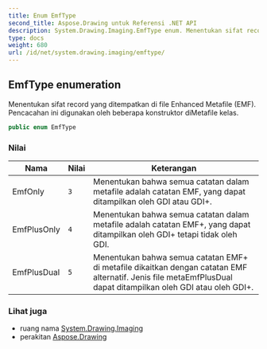 ```yaml
---
title: Enum EmfType
second_title: Aspose.Drawing untuk Referensi .NET API
description: System.Drawing.Imaging.EmfType enum. Menentukan sifat record yang ditempatkan di file Enhanced Metafile EMF. Pencacahan ini digunakan oleh beberapa konstruktor diMetafile kelas.
type: docs
weight: 680
url: /id/net/system.drawing.imaging/emftype/
---
```

## EmfType enumeration

Menentukan sifat record yang ditempatkan di file Enhanced Metafile (EMF). Pencacahan ini digunakan oleh beberapa konstruktor diMetafile kelas.

```csharp
public enum EmfType
```

### Nilai

| Nama | Nilai | Keterangan |
| --- | --- | --- |
| EmfOnly | `3` | Menentukan bahwa semua catatan dalam metafile adalah catatan EMF, yang dapat ditampilkan oleh GDI atau GDI+. |
| EmfPlusOnly | `4` | Menentukan bahwa semua catatan dalam metafile adalah catatan EMF+, yang dapat ditampilkan oleh GDI+ tetapi tidak oleh GDI. |
| EmfPlusDual | `5` | Menentukan bahwa semua catatan EMF+ di metafile dikaitkan dengan catatan EMF alternatif. Jenis file metaEmfPlusDual dapat ditampilkan oleh GDI atau oleh GDI+. |

### Lihat juga

* ruang nama [System.Drawing.Imaging](../../system.drawing.imaging/)
* perakitan [Aspose.Drawing](../../)


